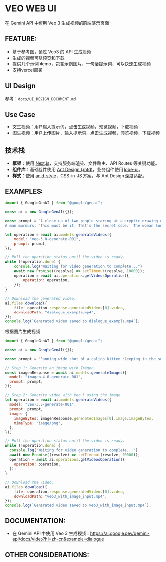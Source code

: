 # VEO WEB UI
在 Gemini API 中使用 Veo 3 生成视频的前端演示页面

## FEATURE:
- 基于参考图，通过 Veo3 的 API 生成视频
- 生成的视频可以预览和下载
- 提供几个示例 demo，包含示例图片，一句话提示词，可以快速生成视频
- 支持vercel部署

## UI Design
参考：`docs/UI_DESIGN_DOCUMENT.md`

## Use Case
- 文生视频：用户输入提示词，点击生成视频，预览视频，下载视频
- 图生视频：用户上传图片，输入提示词，点击生成视频，预览视频，下载视频

## 技术栈
- **框架**：使用 [Next.js](https://nextjs.org/)，支持服务端渲染、文件路由、API Routes 等关键功能。  
- **组件库**：基础组件使用 [Ant Design (antd)](https://ant.design/)，业务组件使用 [lobe-ui](https://github.com/lobehub/lobe-ui)。   
- **样式**：使用 [antd-style](https://github.com/ant-design/antd-style)，CSS-in-JS 方案，与 Ant Design 深度适配。  

## EXAMPLES:
```js
import { GoogleGenAI } from "@google/genai";

const ai = new GoogleGenAI({});

const prompt = `A close up of two people staring at a cryptic drawing on a wall, torchlight flickering.
A man murmurs, 'This must be it. That's the secret code.' The woman looks at him and whispering excitedly, 'What did you find?'`;

let operation = await ai.models.generateVideos({
    model: "veo-3.0-generate-001",
    prompt: prompt,
});

// Poll the operation status until the video is ready.
while (!operation.done) {
    console.log("Waiting for video generation to complete...")
    await new Promise((resolve) => setTimeout(resolve, 10000));
    operation = await ai.operations.getVideosOperation({
        operation: operation,
    });
}

// Download the generated video.
ai.files.download({
    file: operation.response.generatedVideos[0].video,
    downloadPath: "dialogue_example.mp4",
});
console.log(`Generated video saved to dialogue_example.mp4`);
```
根据图片生成视频
```js
import { GoogleGenAI } from "@google/genai";

const ai = new GoogleGenAI({});

const prompt = "Panning wide shot of a calico kitten sleeping in the sunshine";

// Step 1: Generate an image with Imagen.
const imagenResponse = await ai.models.generateImages({
  model: "imagen-4.0-generate-001",
  prompt: prompt,
});

// Step 2: Generate video with Veo 3 using the image.
let operation = await ai.models.generateVideos({
  model: "veo-3.0-generate-001",
  prompt: prompt,
  image: {
    imageBytes: imagenResponse.generatedImages[0].image.imageBytes,
    mimeType: "image/png",
  },
});

// Poll the operation status until the video is ready.
while (!operation.done) {
  console.log("Waiting for video generation to complete...")
  await new Promise((resolve) => setTimeout(resolve, 10000));
  operation = await ai.operations.getVideosOperation({
    operation: operation,
  });
}

// Download the video.
ai.files.download({
    file: operation.response.generatedVideos[0].video,
    downloadPath: "veo3_with_image_input.mp4",
});
console.log(`Generated video saved to veo3_with_image_input.mp4`);
```

## DOCUMENTATION:
- 在 Gemini API 中使用 Veo 3 生成视频：https://ai.google.dev/gemini-api/docs/video?hl=zh-cn&example=dialogue

## OTHER CONSIDERATIONS:

